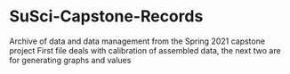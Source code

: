 # SuSci-Capstone-Records
Archive of data and data management from the Spring 2021 capstone project
First file deals with calibration of assembled data, the next two are for generating graphs and values
